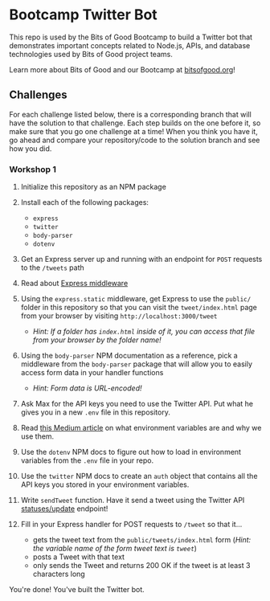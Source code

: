 # Bootcamp Twitter Bot

This repo is used by the Bits of Good Bootcamp to build a Twitter bot that demonstrates important concepts related to Node.js, APIs, and database technologies used by Bits of Good project teams.

Learn more about Bits of Good and our Bootcamp at [bitsofgood.org](https://bitsofgood.org)!

## Challenges

For each challenge listed below, there is a corresponding branch that will have the solution to that challenge. Each step builds on the one before it, so make sure that you go one challenge at a time! When you think you have it, go ahead and compare your repository/code to the solution branch and see how you did.

### Workshop 1

1. Initialize this repository as an NPM package

2. Install each of the following packages:
    * `express`
    * `twitter`
    * `body-parser`
    * `dotenv`

3. Get an Express server up and running with an endpoint for `POST` requests to the `/tweets` path

4. Read about [Express middleware](https://expressjs.com/en/guide/using-middleware.html)

5. Using the `express.static` middleware, get Express to use the `public/` folder in this repository so that you can visit the `tweet/index.html` page from your browser by visiting `http://localhost:3000/tweet`
    * *Hint: If a folder has `index.html` inside of it, you can access that file from your browser by the folder name!*

6. Using the `body-parser` NPM documentation as a reference, pick a middleware from the `body-parser` package that will allow you to easily access form data in your handler functions
     * *Hint: Form data is URL-encoded!*

7. Ask Max for the API keys you need to use the Twitter API. Put what he gives you in a new `.env` file in this repository.

8. Read [this Medium article](https://medium.com/chingu/an-introduction-to-environment-variables-and-how-to-use-them-f602f66d15fa) on what environment variables are and why we use them.

9. Use the `dotenv` NPM docs to figure out how to load in environment variables from the `.env` file in your repo.

10. Use the `twitter` NPM docs to create an `auth` object that contains all the API keys you stored in your environment variables.

11. Write `sendTweet` function. Have it send a tweet using the Twitter API [statuses/update](https://developer.twitter.com/en/docs/tweets/post-and-engage/api-reference/post-statuses-update) endpoint!

12. Fill in your Express handler for POST requests to `/tweet` so that it...
    * gets the tweet text from the `public/tweets/index.html` form (*Hint: the variable name of the form tweet text is `tweet`*)
    * posts a Tweet with that text
    * only sends the Tweet and returns 200 OK if the tweet is at least 3 characters long

You're done! You've built the Twitter bot.
